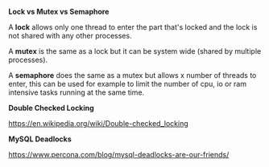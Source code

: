 **Lock vs Mutex vs Semaphore**

A **lock** allows only one thread to enter the part that's locked and the lock is not shared with any other processes.

A **mutex** is the same as a lock but it can be system wide (shared by multiple processes).

A **semaphore** does the same as a mutex but allows x number of threads to enter, 
this can be used for example to limit the number of cpu, io or ram intensive tasks running at the same time.



**Double Checked Locking**

https://en.wikipedia.org/wiki/Double-checked_locking


**MySQL Deadlocks**

https://www.percona.com/blog/mysql-deadlocks-are-our-friends/

